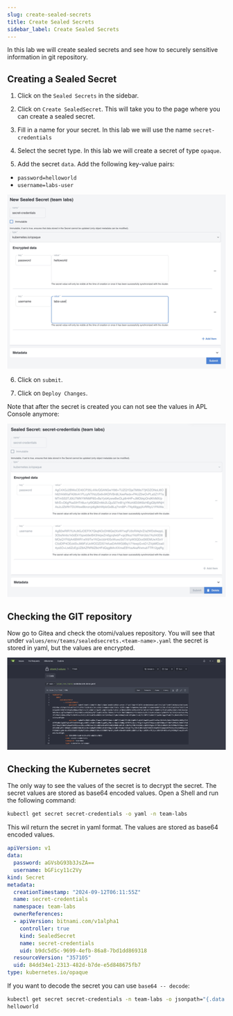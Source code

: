 ```yaml
---
slug: create-sealed-secrets
title: Create Sealed Secrets
sidebar_label: Create Sealed Secrets
---
```


In this lab we will create sealed secrets and see how to securely sensitive information in git repository.

## Creating a Sealed Secret

1. Click on the `Sealed Secrets` in the sidebar.

2. Click on `Create SealedSecret`. This will take you to the page where you can create a sealed secret.

3. Fill in a name for your secret. In this lab we will use the name `secret-credentials`

4. Select the secret type. In this lab we will create a secret of type `opaque`.

5. Add the secret `data`. Add the following key-value pairs:

- `password=helloworld`
- `username=labs-user`

![Create sealed secret](../../img/create-sealed-secrets.png)

6. Click on `submit`.

7. Click on `Deploy Changes`.

Note that after the secret is created you can not see the values in APL Console anymore:

![Created sealed secret](../../img/created-sealed-secrets.png)

## Checking the GIT repository

Now go to Gitea and check the otomi/values repository. You will see that under `values/env/teams/sealedsecrets.<team-name>.yaml` the secret is stored in yaml, but the values are encrypted.

![Repository sealed secret](../../img/repository-sealed-secrets.png)

## Checking the Kubernetes secret

The only way to see the values of the secret is to decrypt the secret. The secret values are stored as base64 encoded values. Open a Shell and run the following command:

```bash
kubectl get secret secret-credentials -o yaml -n team-labs
```

This wil return the secret in yaml format. The values are stored as base64 encoded values.

```yaml
apiVersion: v1
data:
  password: aGVsbG93b3JsZA==
  username: bGFicy11c2Vy
kind: Secret
metadata:
  creationTimestamp: "2024-09-12T06:11:55Z"
  name: secret-credentials
  namespace: team-labs
  ownerReferences:
  - apiVersion: bitnami.com/v1alpha1
    controller: true
    kind: SealedSecret
    name: secret-credentials
    uid: b9dc5d5c-9699-4efb-86a8-7bd1dd869318
  resourceVersion: "357105"
  uid: 84dd34e1-2313-482d-b7de-e5d848675fb7
type: kubernetes.io/opaque
```

If you want to decode the secret you can use `base64 -- decode`:

```bash
kubectl get secret secret-credentials -n team-labs -o jsonpath="{.data.password}" | base64 --decode
helloworld
```
